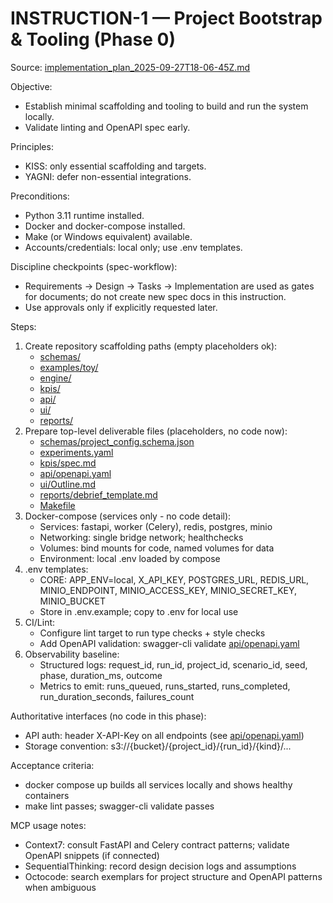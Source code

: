 # INSTRUCTION-1 — Project Bootstrap & Tooling (Phase 0)
Source: [implementation_plan_2025-09-27T18-06-45Z.md](implementation_plan_2025-09-27T18-06-45Z.md)

Objective:
- Establish minimal scaffolding and tooling to build and run the system locally.
- Validate linting and OpenAPI spec early.

Principles:
- KISS: only essential scaffolding and targets.
- YAGNI: defer non-essential integrations.

Preconditions:
- Python 3.11 runtime installed.
- Docker and docker-compose installed.
- Make (or Windows equivalent) available.
- Accounts/credentials: local only; use .env templates.

Discipline checkpoints (spec-workflow):
- Requirements → Design → Tasks → Implementation are used as gates for documents; do not create new spec docs in this instruction.
- Use approvals only if explicitly requested later.

Steps:
1) Create repository scaffolding paths (empty placeholders ok):
   - [schemas/](schemas/)
   - [examples/toy/](examples/toy/)
   - [engine/](engine/)
   - [kpis/](kpis/)
   - [api/](api/)
   - [ui/](ui/)
   - [reports/](reports/)
2) Prepare top-level deliverable files (placeholders, no code now):
   - [schemas/project_config.schema.json](schemas/project_config.schema.json)
   - [experiments.yaml](experiments.yaml)
   - [kpis/spec.md](kpis/spec.md)
   - [api/openapi.yaml](api/openapi.yaml)
   - [ui/Outline.md](ui/Outline.md)
   - [reports/debrief_template.md](reports/debrief_template.md)
   - [Makefile](Makefile)
3) Docker-compose (services only - no code detail):
   - Services: fastapi, worker (Celery), redis, postgres, minio
   - Networking: single bridge network; healthchecks
   - Volumes: bind mounts for code, named volumes for data
   - Environment: local .env loaded by compose
4) .env templates:
   - CORE: APP_ENV=local, X_API_KEY, POSTGRES_URL, REDIS_URL, MINIO_ENDPOINT, MINIO_ACCESS_KEY, MINIO_SECRET_KEY, MINIO_BUCKET
   - Store in .env.example; copy to .env for local use
5) CI/Lint:
   - Configure lint target to run type checks + style checks
   - Add OpenAPI validation: swagger-cli validate [api/openapi.yaml](api/openapi.yaml)
6) Observability baseline:
   - Structured logs: request_id, run_id, project_id, scenario_id, seed, phase, duration_ms, outcome
   - Metrics to emit: runs_queued, runs_started, runs_completed, run_duration_seconds, failures_count

Authoritative interfaces (no code in this phase):
- API auth: header X-API-Key on all endpoints (see [api/openapi.yaml](api/openapi.yaml))
- Storage convention: s3://{bucket}/{project_id}/{run_id}/{kind}/...

Acceptance criteria:
- docker compose up builds all services locally and shows healthy containers
- make lint passes; swagger-cli validate passes

MCP usage notes:
- Context7: consult FastAPI and Celery contract patterns; validate OpenAPI snippets (if connected)
- SequentialThinking: record design decision logs and assumptions
- Octocode: search exemplars for project structure and OpenAPI patterns when ambiguous